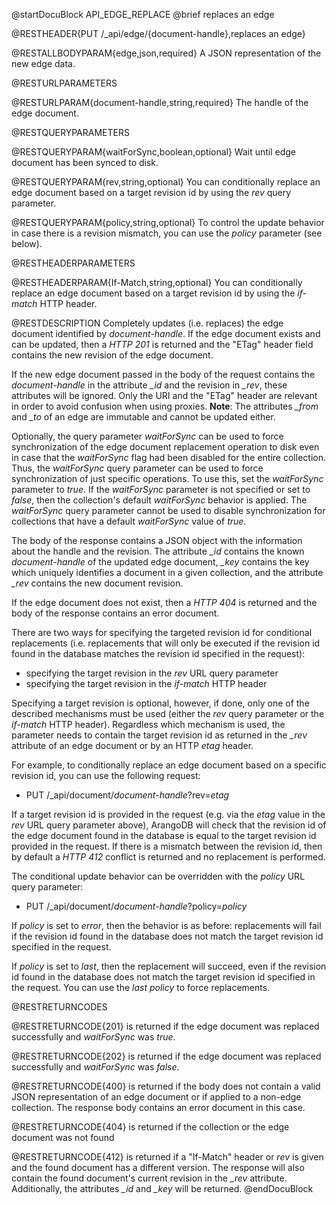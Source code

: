 
@startDocuBlock API_EDGE_REPLACE
@brief replaces an edge

@RESTHEADER{PUT /_api/edge/{document-handle},replaces an edge}

@RESTALLBODYPARAM{edge,json,required}
A JSON representation of the new edge data.

@RESTURLPARAMETERS

@RESTURLPARAM{document-handle,string,required}
The handle of the edge document.

@RESTQUERYPARAMETERS

@RESTQUERYPARAM{waitForSync,boolean,optional}
Wait until edge document has been synced to disk.

@RESTQUERYPARAM{rev,string,optional}
You can conditionally replace an edge document based on a target revision id by
using the *rev* query parameter.

@RESTQUERYPARAM{policy,string,optional}
To control the update behavior in case there is a revision mismatch, you
can use the *policy* parameter (see below).

@RESTHEADERPARAMETERS

@RESTHEADERPARAM{If-Match,string,optional}
You can conditionally replace an edge document based on a target revision id by
using the *if-match* HTTP header.

@RESTDESCRIPTION
Completely updates (i.e. replaces) the edge document identified by *document-handle*.
If the edge document exists and can be updated, then a *HTTP 201* is returned
and the "ETag" header field contains the new revision of the edge document.

If the new edge document passed in the body of the request contains the
*document-handle* in the attribute *_id* and the revision in *_rev*,
these attributes will be ignored. Only the URI and the "ETag" header are
relevant in order to avoid confusion when using proxies. 
**Note**: The attributes
*_from* and *_to* of an edge are immutable and cannot be updated either.

Optionally, the query parameter *waitForSync* can be used to force
synchronization of the edge document replacement operation to disk even in case
that the *waitForSync* flag had been disabled for the entire collection.
Thus, the *waitForSync* query parameter can be used to force synchronization
of just specific operations. To use this, set the *waitForSync* parameter
to *true*. If the *waitForSync* parameter is not specified or set to
*false*, then the collection's default *waitForSync* behavior is
applied. The *waitForSync* query parameter cannot be used to disable
synchronization for collections that have a default *waitForSync* value
of *true*.

The body of the response contains a JSON object with the information about
the handle and the revision. The attribute *_id* contains the known
*document-handle* of the updated edge document, *_key* contains the key which 
uniquely identifies a document in a given collection, and the attribute *_rev*
contains the new document revision.

If the edge document does not exist, then a *HTTP 404* is returned and the
body of the response contains an error document.

There are two ways for specifying the targeted revision id for
conditional replacements (i.e. replacements that will only be executed if
the revision id found in the database matches the revision id specified
in the request):
- specifying the target revision in the *rev* URL query parameter
- specifying the target revision in the *if-match* HTTP header

Specifying a target revision is optional, however, if done, only one of the
described mechanisms must be used (either the *rev* query parameter or the
*if-match* HTTP header).
Regardless which mechanism is used, the parameter needs to contain the target
revision id as returned in the *_rev* attribute of an edge document or
by an HTTP *etag* header.

For example, to conditionally replace an edge document based on a specific revision
id, you can use the following request:

- PUT /_api/document/*document-handle*?rev=*etag*

If a target revision id is provided in the request (e.g. via the *etag* value
in the *rev* URL query parameter above), ArangoDB will check that
the revision id of the edge document found in the database is equal to the target
revision id provided in the request. If there is a mismatch between the revision
id, then by default a *HTTP 412* conflict is returned and no replacement is
performed.

The conditional update behavior can be overridden with the *policy* URL query parameter:

- PUT /_api/document/*document-handle*?policy=*policy*

If *policy* is set to *error*, then the behavior is as before: replacements
will fail if the revision id found in the database does not match the target
revision id specified in the request.

If *policy* is set to *last*, then the replacement will succeed, even if the
revision id found in the database does not match the target revision id specified
in the request. You can use the *last* *policy* to force replacements.

@RESTRETURNCODES

@RESTRETURNCODE{201}
is returned if the edge document was replaced successfully and *waitForSync* was
*true*.

@RESTRETURNCODE{202}
is returned if the edge document was replaced successfully and *waitForSync* was
*false*.

@RESTRETURNCODE{400}
is returned if the body does not contain a valid JSON representation of an edge
document or if applied to a non-edge collection. The response body contains an
error document in this case.

@RESTRETURNCODE{404}
is returned if the collection or the edge document was not found

@RESTRETURNCODE{412}
is returned if a "If-Match" header or *rev* is given and the found
document has a different version. The response will also contain the found
document's current revision in the *_rev* attribute. Additionally, the
attributes *_id* and *_key* will be returned.
@endDocuBlock
